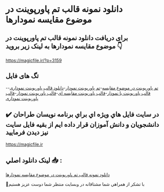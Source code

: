 # دانلود نمونه قالب تم پاورپوینت در موضوع مقایسه نمودارها

## برای دریافت دانلود نمونه قالب تم پاورپوینت در موضوع مقایسه نمودارها به لینک زیر بروید 👇

https://magicfile.ir/?p=3159

## تگ های فایل

-[تم پاورپوینت در موضوع مقایسه](https://magicfile.ir/product/%d9%86%d9%85%d9%88%d9%86%d9%87-%d9%82%d8%a7%d9%84%d8%a8-%d8%aa%d9%85-%d9%be%d8%a7%d9%88%d8%b1%d9%be%d9%88%db%8c%d9%86%d8%aa-%d8%af%d8%b1-%d9%85%d9%88%d8%b6%d9%88%d8%b9%d9%85%d9%82%d8%a7%db%8c%d8%b3%d9%87-%d9%86%d9%85%d9%88%d8%af%d8%a7%d8%b1%d9%87%d8%a7/)-[تم پاورپوینت نمودار](https://magicfile.ir/product/%d9%86%d9%85%d9%88%d9%86%d9%87-%d9%82%d8%a7%d9%84%d8%a8-%d8%aa%d9%85-%d9%be%d8%a7%d9%88%d8%b1%d9%be%d9%88%db%8c%d9%86%d8%aa-%d8%af%d8%b1-%d9%85%d9%88%d8%b6%d9%88%d8%b9%d9%85%d9%82%d8%a7%db%8c%d8%b3%d9%87-%d9%86%d9%85%d9%88%d8%af%d8%a7%d8%b1%d9%87%d8%a7/)-[دانلود قالب پاورپوینت نموداری](https://magicfile.ir/product/%d9%86%d9%85%d9%88%d9%86%d9%87-%d9%82%d8%a7%d9%84%d8%a8-%d8%aa%d9%85-%d9%be%d8%a7%d9%88%d8%b1%d9%be%d9%88%db%8c%d9%86%d8%aa-%d8%af%d8%b1-%d9%85%d9%88%d8%b6%d9%88%d8%b9%d9%85%d9%82%d8%a7%db%8c%d8%b3%d9%87-%d9%86%d9%85%d9%88%d8%af%d8%a7%d8%b1%d9%87%d8%a7/)-[قالب پاورپوینت با نمودار](https://magicfile.ir/product/%d9%86%d9%85%d9%88%d9%86%d9%87-%d9%82%d8%a7%d9%84%d8%a8-%d8%aa%d9%85-%d9%be%d8%a7%d9%88%d8%b1%d9%be%d9%88%db%8c%d9%86%d8%aa-%d8%af%d8%b1-%d9%85%d9%88%d8%b6%d9%88%d8%b9%d9%85%d9%82%d8%a7%db%8c%d8%b3%d9%87-%d9%86%d9%85%d9%88%d8%af%d8%a7%d8%b1%d9%87%d8%a7/)-[قالب پاورپوینت مقایسه ای](https://magicfile.ir/product/%d9%86%d9%85%d9%88%d9%86%d9%87-%d9%82%d8%a7%d9%84%d8%a8-%d8%aa%d9%85-%d9%be%d8%a7%d9%88%d8%b1%d9%be%d9%88%db%8c%d9%86%d8%aa-%d8%af%d8%b1-%d9%85%d9%88%d8%b6%d9%88%d8%b9%d9%85%d9%82%d8%a7%db%8c%d8%b3%d9%87-%d9%86%d9%85%d9%88%d8%af%d8%a7%d8%b1%d9%87%d8%a7/)-[قالب پاورپوینت نمودار](https://magicfile.ir/product/%d9%86%d9%85%d9%88%d9%86%d9%87-%d9%82%d8%a7%d9%84%d8%a8-%d8%aa%d9%85-%d9%be%d8%a7%d9%88%d8%b1%d9%be%d9%88%db%8c%d9%86%d8%aa-%d8%af%d8%b1-%d9%85%d9%88%d8%b6%d9%88%d8%b9%d9%85%d9%82%d8%a7%db%8c%d8%b3%d9%87-%d9%86%d9%85%d9%88%d8%af%d8%a7%d8%b1%d9%87%d8%a7/)-[قالب پاورپوینت نموداری](https://magicfile.ir/product/%d9%86%d9%85%d9%88%d9%86%d9%87-%d9%82%d8%a7%d9%84%d8%a8-%d8%aa%d9%85-%d9%be%d8%a7%d9%88%d8%b1%d9%be%d9%88%db%8c%d9%86%d8%aa-%d8%af%d8%b1-%d9%85%d9%88%d8%b6%d9%88%d8%b9%d9%85%d9%82%d8%a7%db%8c%d8%b3%d9%87-%d9%86%d9%85%d9%88%d8%af%d8%a7%d8%b1%d9%87%d8%a7/)

## ✔️ در سايت فايل هاي ويژه اي براي برنامه نويسان طراحان دانشجويان و دانش آموزان قرار داده ايم از بقيه فايل سايت نيز ديدن فرماييد

https://magicfile.ir


## لينک دانلود اصلي 📥 :

[دانلود نمونه قالب تم پاورپوینت در موضوع مقایسه نمودارها](https://magicfile.ir/product/%d9%86%d9%85%d9%88%d9%86%d9%87-%d9%82%d8%a7%d9%84%d8%a8-%d8%aa%d9%85-%d9%be%d8%a7%d9%88%d8%b1%d9%be%d9%88%db%8c%d9%86%d8%aa-%d8%af%d8%b1-%d9%85%d9%88%d8%b6%d9%88%d8%b9%d9%85%d9%82%d8%a7%db%8c%d8%b3%d9%87-%d9%86%d9%85%d9%88%d8%af%d8%a7%d8%b1%d9%87%d8%a7/) 


🙏با تشکر از همراهي شما مشتاقانه در وبسایت منتظر شما دوست عزیز هستیم

